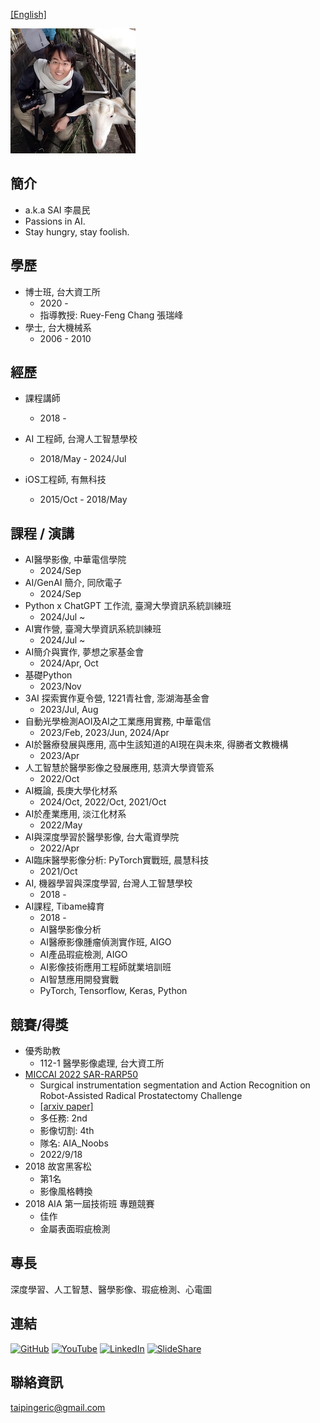 [[English]](https://github.com/taipingeric/taipingeric.github.io/blob/master/index_eng.md)

![image](https://raw.githubusercontent.com/taipingeric/taipingeric.github.io/master/assets/FB.jpg)

## 簡介
  * a.k.a SAI 李晨民
  * Passions in AI.
  * Stay hungry, stay foolish.

## 學歷

* 博士班, 台大資工所
  * 2020 -
  * 指導教授: Ruey-Feng Chang 張瑞峰
* 學士, 台大機械系
  *   2006 - 2010

## 經歷

* 課程講師
    *   2018 -

* AI 工程師, 台灣人工智慧學校
  * 2018/May - 2024/Jul

* iOS工程師, 有無科技
  * 2015/Oct - 2018/May

## 課程 / 演講
* AI醫學影像, 中華電信學院
  * 2024/Sep
* AI/GenAI 簡介, 同欣電子
  * 2024/Sep
* Python x ChatGPT 工作流, 臺灣大學資訊系統訓練班
  * 2024/Jul ~
* AI實作營, 臺灣大學資訊系統訓練班
  * 2024/Jul ~
* AI簡介與實作, 夢想之家基金會
  * 2024/Apr, Oct
* 基礎Python
  * 2023/Nov
* 3AI 探索實作夏令營, 1221青社會, 澎湖海基金會
  * 2023/Jul, Aug
* 自動光學檢測AOI及AI之工業應用實務, 中華電信
  * 2023/Feb, 2023/Jun, 2024/Apr
* AI於醫療發展與應用, 高中生該知道的AI現在與未來, 得勝者文教機構
  * 2023/Apr
* 人工智慧於醫學影像之發展應用, 慈濟大學資管系
  * 2022/Oct
* AI概論, 長庚大學化材系
  * 2024/Oct, 2022/Oct, 2021/Oct
* AI於產業應用, 淡江化材系
  * 2022/May
* AI與深度學習於醫學影像, 台大電資學院
  * 2022/Apr
* AI臨床醫學影像分析: PyTorch實戰班, 晨慧科技
  * 2021/Oct
* AI, 機器學習與深度學習, 台灣人工智慧學校
  * 2018 -
* AI課程, Tibame緯育
  * 2018 - 
  * AI醫學影像分析
  * AI醫療影像腫瘤偵測實作班, AIGO
  * AI產品瑕疵檢測, AIGO
  * AI影像技術應用工程師就業培訓班
  * AI智慧應用開發實戰
  * PyTorch, Tensorflow, Keras, Python

## 競賽/得獎

* 優秀助教
  * 112-1 醫學影像處理, 台大資工所
* [MICCAI 2022 SAR-RARP50](https://www.synapse.org/#!Synapse:syn27618412/wiki/619479)
  * Surgical instrumentation segmentation and Action Recognition on Robot-Assisted Radical Prostatectomy Challenge
  * [[arxiv paper]](https://arxiv.org/abs/2401.00496)
  * 多任務: 2nd
  * 影像切割: 4th
  * 隊名: AIA_Noobs
  * 2022/9/18
* 2018 故宮黑客松
  * 第1名
  * 影像風格轉換
* 2018 AIA 第一屆技術班 專題競賽
    *  佳作
    *  金屬表面瑕疵檢測

## 專長

深度學習、人工智慧、醫學影像、瑕疵檢測、心電圖

## 連結

[![GitHub](https://img.shields.io/badge/GitHub-100000?style=for-the-badge&logo=github&logoColor=white)](https://github.com/taipingeric) [![YouTube](https://img.shields.io/badge/YouTube-FF0000?style=for-the-badge&logo=youtube&logoColor=white)](https://www.youtube.com/@fusionlab7360) [![LinkedIn](https://img.shields.io/badge/LinkedIn-0077B5?style=for-the-badge&logo=linkedin&logoColor=white)](https://www.linkedin.com/in/chihyang-li-a883b375/) [![SlideShare](https://img.shields.io/badge/SlideShare-0077B5?style=for-the-badge&logo=slideshare&logoColor=white)](https://www.slideshare.net/ChihyangLi)

## 聯絡資訊

taipingeric@gmail.com
